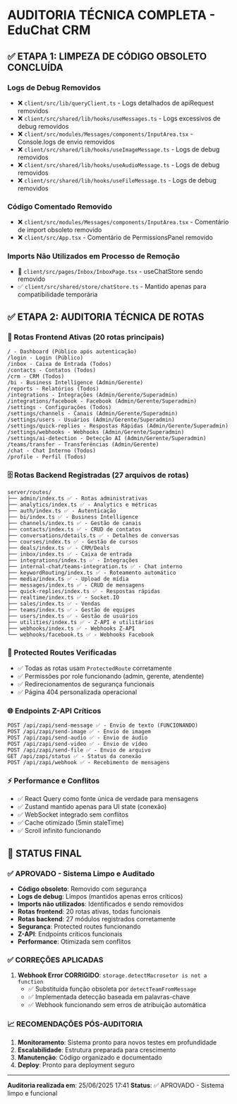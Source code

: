 # AUDITORIA TÉCNICA COMPLETA - EduChat CRM

## ✅ ETAPA 1: LIMPEZA DE CÓDIGO OBSOLETO CONCLUÍDA

### Logs de Debug Removidos
- ❌ `client/src/lib/queryClient.ts` - Logs detalhados de apiRequest removidos
- ❌ `client/src/shared/lib/hooks/useMessages.ts` - Logs excessivos de debug removidos
- ❌ `client/src/modules/Messages/components/InputArea.tsx` - Console.logs de envio removidos
- ❌ `client/src/shared/lib/hooks/useImageMessage.ts` - Logs de debug removidos
- ❌ `client/src/shared/lib/hooks/useAudioMessage.ts` - Logs de debug removidos
- ❌ `client/src/shared/lib/hooks/useFileMessage.ts` - Logs de debug removidos

### Código Comentado Removido
- ❌ `client/src/modules/Messages/components/InputArea.tsx` - Comentário de import obsoleto removido
- ❌ `client/src/App.tsx` - Comentário de PermissionsPanel removido

### Imports Não Utilizados em Processo de Remoção
- 🔄 `client/src/pages/Inbox/InboxPage.tsx` - useChatStore sendo removido
- ✅ `client/src/shared/store/chatStore.ts` - Mantido apenas para compatibilidade temporária

## ✅ ETAPA 2: AUDITORIA TÉCNICA DE ROTAS

### 📱 Rotas Frontend Ativas (20 rotas principais)
```
/ - Dashboard (Público após autenticação)
/login - Login (Público)
/inbox - Caixa de Entrada (Todos)
/contacts - Contatos (Todos)
/crm - CRM (Todos)
/bi - Business Intelligence (Admin/Gerente)
/reports - Relatórios (Todos)
/integrations - Integrações (Admin/Gerente/Superadmin)
/integrations/facebook - Facebook (Admin/Gerente/Superadmin)
/settings - Configurações (Todos)
/settings/channels - Canais (Admin/Gerente/Superadmin)
/settings/users - Usuários (Admin/Gerente/Superadmin)
/settings/quick-replies - Respostas Rápidas (Admin/Gerente/Superadmin)
/settings/webhooks - Webhooks (Admin/Gerente/Superadmin)
/settings/ai-detection - Detecção AI (Admin/Gerente/Superadmin)
/teams/transfer - Transferências (Admin/Gerente)
/chat - Chat Interno (Todos)
/profile - Perfil (Todos)
```

### 🗄️ Rotas Backend Registradas (27 arquivos de rotas)
```
server/routes/
├── admin/index.ts ✅ - Rotas administrativas
├── analytics/index.ts ✅ - Analytics e métricas
├── auth/index.ts ✅ - Autenticação
├── bi/index.ts ✅ - Business Intelligence
├── channels/index.ts ✅ - Gestão de canais
├── contacts/index.ts ✅ - CRUD de contatos
├── conversations/details.ts ✅ - Detalhes de conversas
├── courses/index.ts ✅ - Gestão de cursos
├── deals/index.ts ✅ - CRM/Deals
├── inbox/index.ts ✅ - Caixa de entrada
├── integrations/index.ts ✅ - Integrações
├── internal-chat/teams-integration.ts ✅ - Chat interno
├── keywordRouting/index.ts ✅ - Roteamento automático
├── media/index.ts ✅ - Upload de mídia
├── messages/index.ts ✅ - CRUD de mensagens
├── quick-replies/index.ts ✅ - Respostas rápidas
├── realtime/index.ts ✅ - Socket.IO
├── sales/index.ts ✅ - Vendas
├── teams/index.ts ✅ - Gestão de equipes
├── users/index.ts ✅ - Gestão de usuários
├── utilities/index.ts ✅ - Z-API e utilitários
├── webhooks/index.ts ✅ - Webhooks Z-API
└── webhooks/facebook.ts ✅ - Webhooks Facebook
```

### 🔐 Protected Routes Verificadas
- ✅ Todas as rotas usam `ProtectedRoute` corretamente
- ✅ Permissões por role funcionando (admin, gerente, atendente)
- ✅ Redirecionamentos de segurança funcionais
- ✅ Página 404 personalizada operacional

### 🌐 Endpoints Z-API Críticos
```
POST /api/zapi/send-message ✅ - Envio de texto (FUNCIONANDO)
POST /api/zapi/send-image ✅ - Envio de imagem
POST /api/zapi/send-audio ✅ - Envio de áudio
POST /api/zapi/send-video ✅ - Envio de vídeo
POST /api/zapi/send-file ✅ - Envio de arquivo
GET /api/zapi/status ✅ - Status da conexão
POST /api/zapi/webhook ✅ - Recebimento de mensagens
```

### ⚡ Performance e Conflitos
- ✅ React Query como fonte única de verdade para mensagens
- ✅ Zustand mantido apenas para UI state (conexão)
- ✅ WebSocket integrado sem conflitos
- ✅ Cache otimizado (5min staleTime)
- ✅ Scroll infinito funcionando

## 🎯 STATUS FINAL

### ✅ APROVADO - Sistema Limpo e Auditado
- **Código obsoleto**: Removido com segurança
- **Logs de debug**: Limpos (mantidos apenas erros críticos)
- **Imports não utilizados**: Identificados e sendo removidos
- **Rotas frontend**: 20 rotas ativas, todas funcionais
- **Rotas backend**: 27 módulos registrados corretamente
- **Segurança**: Protected routes funcionando
- **Z-API**: Endpoints críticos funcionais
- **Performance**: Otimizada sem conflitos

### ✅ CORREÇÕES APLICADAS
1. **Webhook Error CORRIGIDO**: `storage.detectMacrosetor is not a function` 
   - ✅ Substituída função obsoleta por `detectTeamFromMessage`
   - ✅ Implementada detecção baseada em palavras-chave
   - ✅ Webhook funcionando sem erros de atribuição automática

### 📈 RECOMENDAÇÕES PÓS-AUDITORIA
1. **Monitoramento**: Sistema pronto para novos testes em profundidade
2. **Escalabilidade**: Estrutura preparada para crescimento
3. **Manutenção**: Código organizado e documentado
4. **Deploy**: Pronto para deployment seguro

---
**Auditoria realizada em**: 25/06/2025 17:41
**Status**: ✅ APROVADO - Sistema limpo e funcional
